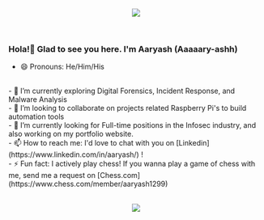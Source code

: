 <br>
<p align="center"> <img src="https://i.pinimg.com/originals/a4/b2/cf/a4b2cf52d8ed2e49e10c7eecca6777a3.gif"/> </p>
<br>

### Hola!👋 Glad to see you here. I'm Aaryash (Aaaaary-ashh)

- 😄 Pronouns: He/Him/His
<br>
- 🌱 I’m currently exploring Digital Forensics, Incident Response, and Malware Analysis
<br>
- 👯 I’m looking to collaborate on projects related Raspberry Pi's to build automation tools
<br>
- 🔭 I’m currently looking for Full-time positions in the Infosec industry, and also working on my portfolio website.
<br>
- 📫 How to reach me: I'd love to chat with you on [Linkedin](https://www.linkedin.com/in/aaryash/) !
<br>
- ⚡ Fun fact: I actively play chess! If you wanna play a game of chess with me, send me a request on [Chess.com](https://www.chess.com/member/aaryash1299)
<br><br>
<p align="center">
<img src ="https://github-readme-streak-stats.herokuapp.com?user=4aryash&theme=tokyonight&hide_border=true&background=FFFFFF00">
</p>
